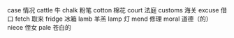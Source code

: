 case 情况
cattle 牛
chalk 粉笔
cotton 棉花
court 法庭
customs 海关
excuse 借口
fetch 取来
fridge 冰箱
lamb 羊羔
lamp 灯
mend 修理
moral 道德（的）
niece 侄女
pale 苍白的

